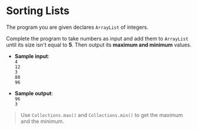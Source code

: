# Sorting Lists

The program you are given declares `ArrayList` of integers.

Complete the program to take numbers as input and add them to `ArrayList` until its size isn't equal to **5**. Then output its **maximum and minimum** values.

- **Sample input**:  
`4`  
`12`  
`3`  
`88`  
`96`  

- **Sample output**:  
`96`  
`3`  

>Use `Collections.max()` and `Collections.min()` to get the maximum and the minimum.
